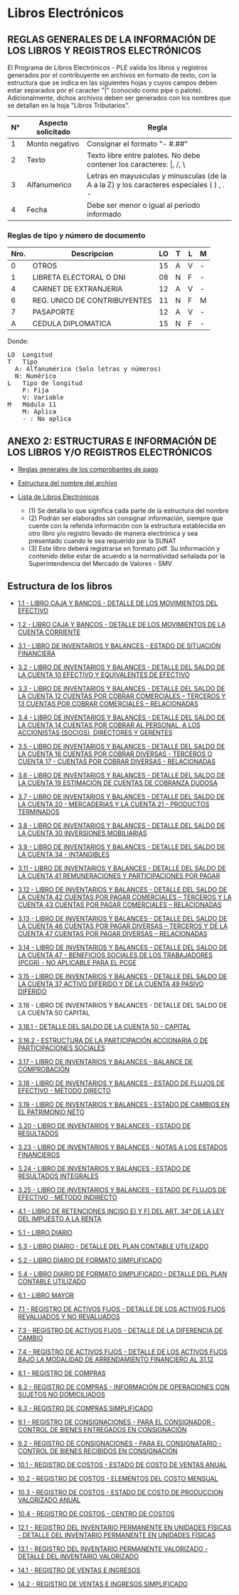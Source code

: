 # Libros Electrónicos

## REGLAS GENERALES DE LA INFORMACIÓN DE LOS LIBROS Y REGISTROS ELECTRÓNICOS		

El Programa de Libros Electrónicos - PLE valida los libros y registros generados por el contribuyente en archivos en formato de texto, con la estructura que se indica en las siguientes hojas y cuyos campos deben estar separados por el caracter "\|" (conocido como pipe o palote). Adicionalmente, dichos archivos deben ser generados con los nombres que se detallan en la hoja "Libros Tributarios".

| N°|Aspecto solicitado|Regla|
|--|--|--|
|1|Monto negativo|Consignar el formato  "- #.##"|
|2|Texto|Texto libre entre palotes. No debe contener los caracteres: \|, /, &#92;|
|3|Alfanumerico|Letras en mayusculas y minusculas (de la A a la Z) y los caracteres especiales ( ) , . \-|
|4|Fecha|Debe ser menor o igual al periodo informado|

### Reglas de tipo y número de documento

|Nro.|Descripcion|LO|T|L|M|
|--|--|--|--|--|--|
|0|OTROS                        |15|A|V|-|	
|1|LIBRETA ELECTORAL O DNI      |08|N|F|-|
|4|CARNET DE EXTRANJERIA        |12|A|V|-|
|6|REG. UNICO DE CONTRIBUYENTES |11|N|F|M|
|7|PASAPORTE                    |12|A|V|-|
|A|CEDULA DIPLOMATICA           |15|N|F|-|

Donde:

<pre>
LO	Longitud	
T	Tipo	
  A: Alfanumérico (Solo letras y números)	
  N: Numérico	
L	Tipo de longitud	
	F: Fija	
	V: Variable	
M	Módulo 11	
	M: Aplica	
	- : No aplica	
</pre>

## ANEXO 2: ESTRUCTURAS E INFORMACIÓN DE LOS LIBROS Y/O REGISTROS ELECTRÓNICOS

* [Reglas generales de los comprobantes de pago](reglas_comprobantes.csv)
* [Estructura del nombre del archivo](libros_nombre.csv)
* [Lista de Libros Electrónicos](libros_lista.csv)

  * (1) Se detalla lo que significa cada parte de la estructura del nombre
  * (2) Podrán ser elaborados sin consignar información, siempre que cuente con la referida información con la estructura establecida en otro libro y/o registro llevado de manera electrónica y sea presentado cuando le sea requerido por la SUNAT
  * (3) Este libro deberá registrarse en formato pdf. Su información y contenido debe estar de acuerdo a la normatividad señalada por la Superintendencia del Mercado de Valores - SMV

## Estructura de los libros

* [1.1 - LIBRO CAJA Y BANCOS - DETALLE DE LOS MOVIMIENTOS DEL EFECTIVO](010100.csv)
* [1.2 - LIBRO CAJA Y BANCOS - DETALLE DE LOS MOVIMIENTOS DE LA CUENTA CORRIENTE](010200.csv)

* [3.1 - LIBRO DE INVENTARIOS Y BALANCES - ESTADO DE SITUACIÓN FINANCIERA](030100.csv)
* [3.2 - LIBRO DE INVENTARIOS Y BALANCES - DETALLE DEL SALDO DE LA CUENTA 10 EFECTIVO Y EQUIVALENTES DE EFECTIVO](030200.csv)
* [3.3 - LIBRO DE INVENTARIOS Y BALANCES - DETALLE DEL SALDO DE LA CUENTA 12 CUENTAS POR COBRAR COMERCIALES – TERCEROS Y 13 CUENTAS POR COBRAR COMERCIALES – RELACIONADAS](030300.csv)
* [3.4 - LIBRO DE INVENTARIOS Y BALANCES - DETALLE DEL SALDO  DE LA CUENTA 14 CUENTAS POR COBRAR AL PERSONAL, A LOS ACCIONISTAS (SOCIOS), DIRECTORES Y GERENTES](030400.csv)
* [3.5 - LIBRO DE INVENTARIOS Y BALANCES - DETALLE DEL SALDO  DE LA CUENTA 16 CUENTAS POR COBRAR DIVERSAS - TERCEROS O CUENTA 17 - CUENTAS POR COBRAR DIVERSAS - RELACIONADAS](030500.csv)
* [3.6 - LIBRO DE INVENTARIOS Y BALANCES - DETALLE DEL SALDO DE LA CUENTA 19 ESTIMACIÓN DE CUENTAS DE COBRANZA DUDOSA](030600.csv)
* [3.7 - LIBRO DE INVENTARIOS Y BALANCES - DETALLE DEL SALDO DE LA CUENTA 20 - MERCADERIAS Y LA CUENTA 21 - PRODUCTOS TERMINADOS](030700.csv)
* [3.8 - LIBRO DE INVENTARIOS Y BALANCES - DETALLE DEL SALDO DE LA CUENTA 30 INVERSIONES MOBILIARIAS](030800.csv)
* [3.9 - LIBRO DE INVENTARIOS Y BALANCES - DETALLE DEL SALDO DE LA CUENTA 34 - INTANGIBLES](030900.csv)
* [3.11 - LIBRO DE INVENTARIOS Y BALANCES - DETALLE DEL SALDO DE LA CUENTA 41 REMUNERACIONES Y PARTICIPACIONES POR PAGAR](031100.csv)
* [3.12 - LIBRO DE INVENTARIOS Y BALANCES - DETALLE DEL SALDO DE LA CUENTA 42 CUENTAS POR PAGAR COMERCIALES – TERCEROS Y LA CUENTA 43 CUENTAS POR PAGAR COMERCIALES – RELACIONADAS](031200.csv)
* [3.13 - LIBRO DE INVENTARIOS Y BALANCES - DETALLE DEL SALDO DE LA CUENTA 46 CUENTAS POR PAGAR DIVERSAS – TERCEROS Y DE LA CUENTA 47 CUENTAS POR PAGAR DIVERSAS – RELACIONADAS](031300.csv)
* [3.14 - LIBRO DE INVENTARIOS Y BALANCES - DETALLE DEL SALDO DE LA CUENTA 47 - BENEFICIOS SOCIALES DE LOS TRABAJADORES (PCGR) - NO APLICABLE PARA EL PCGE](031400.csv)
* [3.15 - LIBRO DE INVENTARIOS Y BALANCES - DETALLE DEL SALDO DE LA CUENTA 37 ACTIVO DIFERIDO Y DE LA CUENTA 49 PASIVO DIFERIDO](031500.csv)
* 3.16 - LIBRO DE INVENTARIOS Y BALANCES - DETALLE DEL SALDO DE LA CUENTA 50 CAPITAL
* [3.16.1 - DETALLE DEL SALDO DE LA CUENTA 50 - CAPITAL](031601.csv)
* [3.16.2 - ESTRUCTURA DE LA PARTICIPACIÓN ACCIONARIA O DE PARTICIPACIONES SOCIALES](031602.csv)
* [3.17 - LIBRO DE INVENTARIOS Y BALANCES - BALANCE DE COMPROBACIÓN](031700.csv)
* [3.18 - LIBRO DE INVENTARIOS Y BALANCES - ESTADO DE FLUJOS DE EFECTIVO - MÉTODO DIRECTO](031800.csv)
* [3.19 - LIBRO DE INVENTARIOS Y BALANCES - ESTADO DE CAMBIOS EN EL PATRIMONIO NETO](031900.csv)
* [3.20 - LIBRO DE INVENTARIOS Y BALANCES - ESTADO DE RESULTADOS](032000.csv)
* [3.23 - LIBRO DE INVENTARIOS Y BALANCES - NOTAS A LOS ESTADOS FINANCIEROS](032300.csv)
* [3.24 - LIBRO DE INVENTARIOS Y BALANCES - ESTADO DE RESULTADOS INTEGRALES](032400.csv)
* [3.25 - LIBRO DE INVENTARIOS Y BALANCES - ESTADO DE FLUJOS DE EFECTIVO - MÉTODO INDIRECTO](32500.csv)

* [4.1 - LIBRO DE RETENCIONES INCISO E) Y F) DEL ART. 34° DE LA LEY DEL IMPUESTO A LA RENTA](040100.csv)

* [5.1 - LIBRO DIARIO](050100.csv)
* [5.3 - LIBRO DIARIO - DETALLE DEL PLAN CONTABLE UTILIZADO](050300.csv)
* [5.2 - LIBRO DIARIO DE FORMATO SIMPLIFICADO](050200.csv)
* [5.4 - LIBRO DIARIO DE FORMATO SIMPLIFICADO - DETALLE DEL PLAN CONTABLE UTILIZADO](050400.csv)

* [6.1 - LIBRO MAYOR](060100.csv)

* [7.1 - REGISTRO DE ACTIVOS FIJOS - DETALLE DE LOS ACTIVOS FIJOS REVALUADOS Y NO REVALUADOS](070100.csv)
* [7.3 - REGISTRO DE ACTIVOS FIJOS - DETALLE DE LA DIFERENCIA DE CAMBIO](070300.csv)
* [7.4 - REGISTRO DE ACTIVOS FIJOS - DETALLE DE LOS ACTIVOS FIJOS BAJO LA MODALIDAD DE ARRENDAMIENTO FINANCIERO AL 31.12](070400.csv)

* [8.1 - REGISTRO DE COMPRAS](080100.csv)
* [8.2 - REGISTRO DE COMPRAS - INFORMACIÓN DE OPERACIONES CON SUJETOS NO DOMICILIADOS](080200.csv)
* [8.3 - REGISTRO DE COMPRAS SIMPLIFICADO](080300.csv)

* [9.1 - REGISTRO DE CONSIGNACIONES - PARA EL CONSIGNADOR - CONTROL DE BIENES ENTREGADOS EN CONSIGNACIÓN](090100.csv)
* [9.2 - REGISTRO DE CONSIGNACIONES - PARA EL CONSIGNATARIO - CONTROL DE BIENES RECIBIDOS EN CONSIGNACIÓN](090200.csv)

* [10.1 - REGISTRO DE COSTOS - ESTADO DE COSTO DE VENTAS ANUAL](100100.csv)
* [10.2 - REGISTRO DE COSTOS - ELEMENTOS DEL COSTO MENSUAL](100200.csv)
* [10.3 - REGISTRO DE COSTOS - ESTADO DE COSTO DE PRODUCCION VALORIZADO ANUAL](100300.csv)
* [10.4 - REGISTRO DE COSTOS - CENTRO DE COSTOS](100400.csv)

* [12.1 - REGISTRO DEL INVENTARIO PERMANENTE EN UNIDADES FÍSICAS - DETALLE DEL INVENTARIO PERMANENTE EN UNIDADES FÍSICAS](120100.csv)

* [13.1 - REGISTRO DEL INVENTARIO PERMANENTE VALORIZADO - DETALLE DEL INVENTARIO VALORIZADO](130100.csv)

* [14.1 - REGISTRO DE VENTAS E INGRESOS](140100.csv)
* [14.2 - REGISTRO DE VENTAS E INGRESOS SIMPLIFICADO](140200.csv)